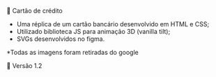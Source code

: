 📌 Cartão de crédito

- Uma réplica de um cartão bancário desenvolvido em HTML e CSS; <br>
- Utilizado biblioteca JS para animação 3D (vanilla tilt); <br>
- SVGs desenvolvidos no figma. <br>

*Todas as imagens foram retiradas do google

🔨 Versão 1.2
